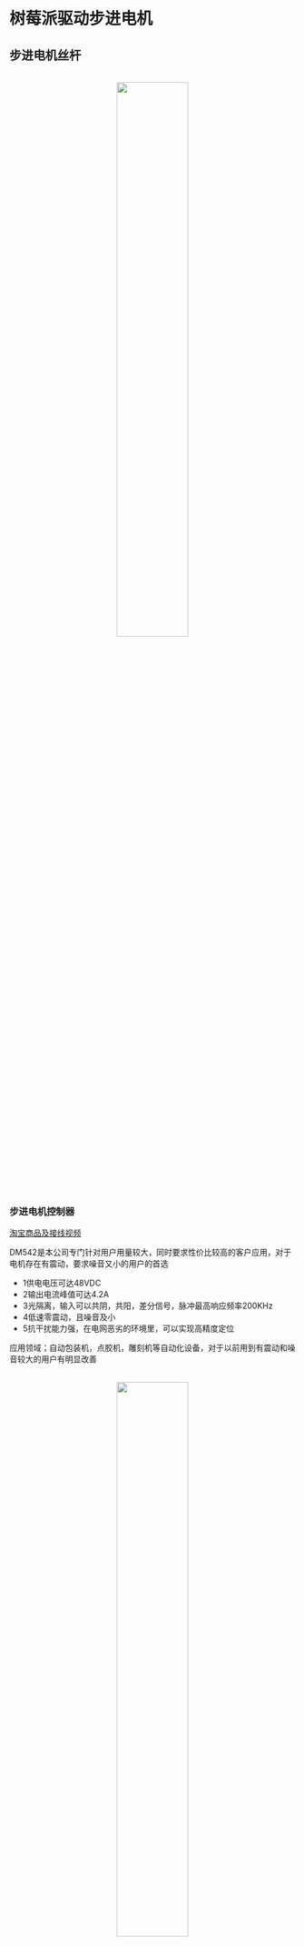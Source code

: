 # 树莓派驱动步进电机

## 步进电机丝杆 

<br>
<div align=center>
    <img src="../../res/images/步进电机丝杆.png" width="50%" height="50%" />
</div>


### 步进电机控制器  

[淘宝商品及接线视频](https://item.taobao.com/item.htm?spm=a1z09.2.0.0.4cac2e8dXsdfZY&id=533222502094&_u=nv6cksvcdc3)  

DM542是本公司专门针对用户用量较大，同时要求性价比较高的客户应用，对于电机存在有震动，要求噪音又小的用户的首选  
- 1供电电压可达48VDC
- 2输出电流峰值可达4.2A
- 3光隔离，输入可以共阴，共阳，差分信号，脉冲最高响应频率200KHz  
- 4低速零震动，且噪音及小
- 5抗干扰能力强，在电网恶劣的环境里，可以实现高精度定位

应用领域；自动包装机，点胶机，雕刻机等自动化设备，对于以前用到有震动和噪音较大的用户有明显改善  


<br>
<div align=center>
    <img src="../../res/images/DM542.png" width="50%" height="50%" />
</div>

控制器界面可以看到，开关(SW)1、2、3可以控制电流大小，5,6,7,8 控制脉冲宽度，范围从400~25000  

|   |  说明  |  
| -- | -- |  
| 输入电源	 | 24～50V直流电源供电，容量：不小于200VA。典型值：DC36V| 
| 输出电流	 | 1.0A～4.2A，8档可调，分辨率0.5A。| 
| 驱动方式	 | 双极恒流PWM驱动输出。| 
| 绝缘电阻	 | 常温常压下＞500MΩ。| 
| 绝缘强度	 | 常温常压下500V/分钟。| 
| 重   量   | 约200克。 | 

## TTL 电平转换  
晶体管－晶体管逻辑 Transistor-Transistor Logic，缩写为TTL，是市面上较为常见且应用广泛的一种逻辑门数字集成电路，由电阻器和晶体管而组成。TTL最早是由德州仪器所开发出来的，现虽有多家厂商制作，但编号命名还是以德州仪器所公布的资料为主。其中最常见的为74系列。  

与TTL分庭抗礼的是CMOS，旧时两者相比较TTL主要是速度快，CMOS则是速度慢，但省电、成本比TTL低。随着CMOS技术的进步，其反应速度已经超越TTL。而且CMOS内部不具有制作麻烦的电阻，所以TTL可说几乎没有发展。目前TTL主要应用于教育或是较简单的数字电路。  

TTL最主要是由N组电阻、晶体管、二极管构成的偏置电路所组合出来，在线性放大器的角度来看就是数个CE（共发射极）电路或是CC（共集电极）电路所组成。当然这只是比喻并非实际，毕竟在数字逻辑的世界就是只有0跟1，也就是关或开。

本模块可以应用于不同电平的单片机或者模块之间的通信控制，在使用过程中我们只需要提供对应的基准电源后，该模
块将相当于一根2端不同电平的导线，在双工通信中需要对方向端口进行选择配置，单向通信默认由A区到B区的控制
方向，默认不需要进行控制和连接。在单片机直接的控制连接应用相当广泛，具备宽电压转换范围。  





#### 驱动器功能说明
- #### 信号接口
PUL＋和 PUL－为控制脉冲信号正端和负端；DIR＋和DIR－为方向信号正端和负端；ENA＋和 ENA－为使能信号的正端和负端。24V需串2K电阻

- #### 电机接口  
A＋和 A－接步进电机A相绕组的正负端；B＋和B－接步进电机B相绕组的正负端。当A、B两相绕组调换时，可使电机方向反向。  

- #### 电源接口
采用直流电源供电，工作电压范围建议为20－50VDC，电源功率大于100W，根据实际使用情况开看，输入在不超过DC40V为合适选择    

- #### 指示灯  
驱动器有红绿两个指示灯。其中绿灯为电源指示灯，当驱动器上电后绿灯常亮；红灯为故障指示灯，当出现过压、过流故障时，故障灯常亮。故障清除后，红灯灭。当驱动器出现故障时，只有重新上电和重新使能才能清除故障。  

安装说明驱动器的外形尺寸为：118×75.5×34mm，安装孔距为112mmmm。既可以卧式和立式安装，建议采用立式安装。安装时，应使其紧贴在金属机柜上以利于散热。

## 接线  

### 步进电机接线 
42步进电机接线图  黑线A+, 绿线A-，，红线B+，蓝线B-  

### DM542 与 树莓派接线 


<br>
<div align=center>
    <img src="../../res/images/dm542-step.png" width="80%" height="80%" />
</div>  


## 控制代码 

[wiringPi配置](#wiringPi)  

```c
// stepmotor.cpp
#include <stdio.h>
#include <wiringPi.h>

// BCM编码
const int pinPUL = 26;  // 驱动器PUL+
const int pinDIR = 19;  // 驱动器DIR+
const int pinTRAN = 21; // 电平转换模块DIR (TRAN是Transform缩写)

// 初始化
int setup() {
    // BCM编码
    // 如果使用其他编码方式，上面的pinPUL和pinDIR也需要相应修改
    if (wiringPiSetupGpio() != 0) {
        printf("Wiringpi setup failed\n");
        return 0;
    }

    pinMode(pinPUL, OUTPUT);
    pinMode(pinDIR, OUTPUT);
    pinMode(pinTRAN, OUTPUT);
    
    // 电平转换模块DIR端口置低电平，转换方向为 B==>A
    digitalWrite(pinTRAN, LOW);
    
    return 1;
}

// 顺时针转动(这里是假设，需要自行验证)
void CW() {
    digitalWrite(pinDIR, LOW);
}

// 逆时针转动
void CCW() {
    digitalWrite(pinDIR, HIGH);
}

// 发射一次脉冲
// @param: delayMicroS (微秒)
//    可以控制脉冲频率，进而控制电机转速
//    参数值越大，每两次脉冲之间的延时越长，脉冲频率越低，转速越慢
//    参数值越小，转速越快
// 但是！尽量不要小于60
void pulseOnce(int delayMicroS) {
    digitalWrite(pinPUL, HIGH);
    delayMicroseconds(delayMicroS);
    digitalWrite(pinPUL, LOW);
    delayMicroseconds(delayMicroS);
}

// 发射count次脉冲
void pulse(int count, int delayMicroS) {
    for (int i = 0; i < count; ++i) {
        pulseOnce(delayMicroS);
    }
}


int main() {
    if (!setup()) {
        return 1;
    }

    // 设置为顺时针转动
    CW();

    // 转5圈
    pulse(1600 * 5, 200);
}
```

### [L298N](https://www.sparkfun.com/datasheets/Robotics/L298_H_Bridge.pdf)     

L298N是意法半导体集团旗下量产的一种电机驱动芯片，拥有工作电压高、输出电流大、驱动能力强、发热量低、抗干扰能力强等特点，通常用来驱动继电器、螺线管、电磁阀、直流电机以及步进电机。  

L298是L293电机驱动芯片的高功率、大电流版本， 由Multiwatt 15封装，N是L298的封装标识符，另外还有其他两种不同类型的封装方式：

- P 立式封装
- HN 侧安封装
 

L298N接口功能图解如下：

<br>
<div align=center>
    <img src="../../res/images/L298N接线.png" width="60%" height="60%" />
</div>  


<br>
<div align=center>
    <img src="../../res/images/L298N-1.png" width="60%" height="60%" />
</div>  


<br>
<div align=center>
    <img src="../../res/images/L298N-2.png" width="60%" height="60%" />
</div>  


通过L298N控制步进电机: 

<br>
<div align=center>
    <img src="../../res/images/L298N-Ctrl.jpeg" width="80%" height="80%" />
</div>  


## [wiringPi](https://github.com/WiringPi/WiringPi)   
[github源码](https://github.com/WiringPi/WiringPi)  
  
wiringPi updated to 2.52 for the Raspberry Pi 4B
Posted on June 24, 2019 by Gordon
Just a quick post to let you know that you’ll need a new wiringPi for the Raspberry Pi 4B.

To upgrade:
```
cd /tmp
wget https://project-downloads.drogon.net/wiringpi-latest.deb
sudo dpkg -i wiringpi-latest.deb
```

Check with:
```
gpio -v
```

and make sure it’s version 2.52. I’ll push the updated sources shortly.

It will hopefully be part of the official release soon, but for now this will do.

vscode 调试配置  `-lwiringPi`  

```json
{
    // See https://go.microsoft.com/fwlink/?LinkId=733558
    // for the documentation about the tasks.json format
    "version": "2.0.0",
    "tasks": [
        {
            "type": "cppbuild",
            "label": "c_build",
            "command": "/usr/bin/gcc",
            "args": [
                "-fdiagnostics-color=always",
                "-g",
                "${file}",
                "-o",
                "${fileDirname}/${fileBasenameNoExtension}",
                "-lwiringPi"
            ],
            "options": {
                "cwd": "${fileDirname}"
            },
            "problemMatcher": [
                "$gcc"
            ],
            "group": {
                "kind": "build",
                "isDefault": true
            },
            "detail": "c编译任务"
        }
    ]
}
```

launch.json 

```json
{
    // 使用 IntelliSense 了解相关属性。 
    // 悬停以查看现有属性的描述。
    // 欲了解更多信息，请访问: https://go.microsoft.com/fwlink/?linkid=830387
    "version": "0.2.0",
    "configurations": [
        {
            "name": "(gdb) 启动",
            "type": "cppdbg",
            "request": "launch",
            "program": "${workspaceFolder}/${fileBasenameNoExtension}",
            "args": [],
            "stopAtEntry": false,
            "cwd": "${fileDirname}",
            "environment": [],
            "externalConsole": false,
            "MIMode": "gdb",
            "setupCommands": [
                {
                    "description": "为 gdb 启用整齐打印",
                    "text": "-enable-pretty-printing",
                    "ignoreFailures": true
                },
                {
                    "description":  "将反汇编风格设置为 Intel",
                    "text": "-gdb-set disassembly-flavor intel",
                    "ignoreFailures": true
                }
            ],
            "preLaunchTask": "c_build"
        }

    ]
}
```